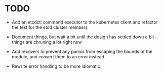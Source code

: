 # TODO

- Add an etcdctl command executor to the kubernetes client and refactor the test
  for the etcd cluster members
- Document things, but wait a bit until the design has settled down a bit -
  things are chruning a lot right now

- Add recovers to prevent any panics from escaping the bounds of the module, and
  convert them to an error instead.
- Rewrite error handling to be more idiomatic.
